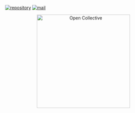 [![repository](https://img.shields.io/badge/repository-gray)](https://github.com/MCEngine/aws-nexus) [![mail](https://img.shields.io/badge/mail-blue)](mailto:mcengine@groups.outlook.com)
<div align="center">
  <a href="https://opencollective.com/mcengine" target="_blank" rel="noopener noreferrer">
    <img width="300" src="https://opencollective.com/public/images/opencollectivelogo.svg" alt="Open Collective">
  </a>
</div>